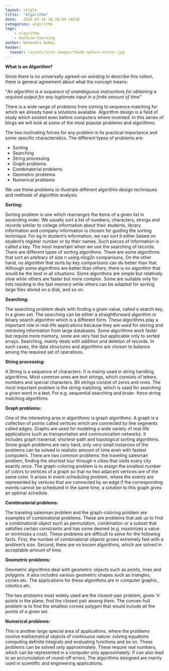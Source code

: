```yaml
---
layout: single
title:  "Algorithm"
date:   2016-07-16 16:10:44 +0530
categories: algorithm
tags: 
    - algorithm
    - machine-learning
author: Natendra Dubey
header:
  teaser: /assets/site-images/thumb-sphare-vector.jpg
---
```

**What is an Algorithm?**

Since there is no universally agreed-on wording to describe this notion, there is general agreement about what the concept means:

“*An algorithm is a sequence of unambiguous instructions for obtaining a required output for any legitimate input in a finite amount of time*”

There is a wide range of problems from sorting to sequence matching for which we already have a solutions available. Algorithm design is a field of study which existed even before computers where invented. In this series of blogs we will look at some of the most popular problems and algorithms.

The two motivating forces for any problem is its practical importance and some specific characteristics. The different types of problems are:
- Sorting
- Searching
- String processing
- Graph problems
- Combinatorial problems
- Geometric problems
- Numerical problems

We use these problems to illustrate different algorithm design techniques and methods of algorithm analysis.

**Sorting:**

Sorting problem is one which rearranges the items of a given list in ascending order. We usually sort a list of numbers, characters, strings and records similar to college  information about their students, library information and company information is chosen for guiding the sorting technique. For eg in student’s information, we can sort it either based on student’s register number or by their names. Such pieces of information is called a key. The most important when we use the searching of records. There are different types of sorting algorithms. There are some algorithms that sort an arbitrary of size n using nlog2n comparisons, On the other hand, no algorithm that sorts by key comparisons can do better than that. Although some algorithms are better than others, there is no algorithm that would be the best in all situations. Some algorithms are simple but relatively slow while others are faster but more complex. Some are suitable only for lists residing in the fast memory while others can be adapted for sorting large files stored on a disk, and so on.

**Searching:**

The searching problem deals with finding a given value, called a search key, in a given set. The searching can be either a straightforward algorithm or binary search algorithm which is a different form. These algorithms play a important role in real-life applications because they are used for storing and retrieving information from large databases. Some algorithms work faster but require more memory, some are very fast but applicable only to sorted arrays. Searching, mainly deals with addition and deletion of records. In such cases, the data structures and algorithms are chosen to balance among the required set of operations.

**String processing:**

A String is a sequence of characters. It is mainly used in string handling algorithms. Most common ones are text strings, which consists of letters, numbers and special characters. Bit strings consist of zeros and ones. The most important problem is the string matching, which is used for searching a given word in a text. For e.g. sequential searching and brute- force string matching algorithms.

**Graph problems:**

One of the interesting area in algorithmic is graph algorithms. A graph is a collection of points called vertices which are connected by line segments called edges. Graphs are used for modeling a wide variety of real-life applications such as transportation and communication networks. It includes graph traversal, shortest-path and topological sorting algorithms. Some graph problems are very hard, only very small instances of the problems can be solved in realistic amount of time even with fastest computers. There are two common problems: the traveling salesman problem, finding the shortest tour through n cities that visits every city exactly once. The graph-coloring problem is to assign the smallest number of colors to vertices of a graph so that no two adjacent vertices are of the same color. It arises in event-scheduling problem, where the events are represented by vertices that are connected by an edge if the corresponding events cannot be scheduled in the same time, a solution to this graph gives an optimal schedule.

**Combinatorial problems:**

The traveling salesman problem and the graph-coloring problem are examples of combinatorial problems. These are problems that ask us to find a combinatorial object such as permutation, combination or a subset that satisfies certain constraints and has some desired (e.g. maximizes a value or minimizes a cost). These problems are difficult to solve for the following facts. First, the number of combinatorial objects grows extremely fast with a problem’s size. Second, there are no known algorithms, which are solved in acceptable amount of time.

**Geometric problems:**

Geometric algorithms deal with geometric objects such as points, lines and polygons. It also includes various geometric shapes such as triangles, circles etc. The applications for these algorithms are in computer graphic, robotics etc.

The two problems most widely used are the closest-pair problem, given ‘n’ points in the plane, find the closest pair among them. The convex-hull problem is to find the smallest convex polygon that would include all the points of a given set.

**Numerical problems:**

This is another large special area of applications, where the problems involve mathematical objects of continuous nature: solving equations computing definite integrals and evaluating functions and so on. These problems can be solved only approximately. These require real numbers, which can be represented in a computer only approximately. If can also lead to an accumulation of round-off errors. The algorithms designed are mainly used in scientific and engineering applications.